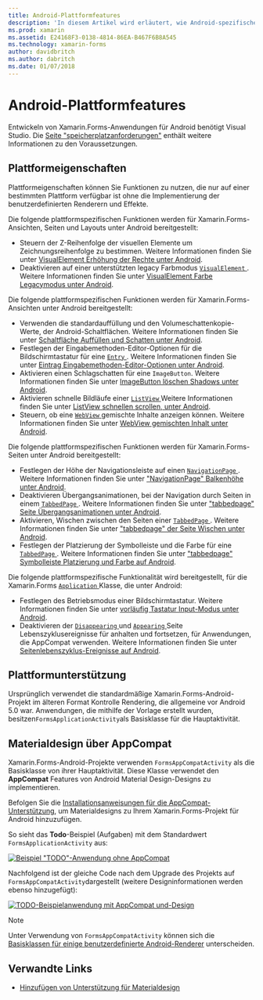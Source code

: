 ```yaml
---
title: Android-Plattformfeatures
description: 'In diesem Artikel wird erläutert, wie Android-spezifische Funktionen zu Xamarin.Forms-Anwendungen hinzufügen.'
ms.prod: xamarin
ms.assetid: E24168F3-0138-4814-86EA-B467F6B8A545
ms.technology: xamarin-forms
author: davidbritch
ms.author: dabritch
ms.date: 01/07/2018
---
```


# <a name="android-platform-features"></a>Android-Plattformfeatures

Entwickeln von Xamarin.Forms-Anwendungen für Android benötigt Visual Studio. Die [Seite "speicherplatzanforderungen"](~/get-started/requirements.md) enthält weitere Informationen zu den Voraussetzungen.

## <a name="platform-specifics"></a>Plattformeigenschaften

Plattformeigenschaften können Sie Funktionen zu nutzen, die nur auf einer bestimmten Plattform verfügbar ist ohne die Implementierung der benutzerdefinierten Renderern und Effekte.

Die folgende plattformspezifischen Funktionen werden für Xamarin.Forms-Ansichten, Seiten und Layouts unter Android bereitgestellt:

- Steuern der Z-Reihenfolge der visuellen Elemente um Zeichnungsreihenfolge zu bestimmen. Weitere Informationen finden Sie unter [VisualElement Erhöhung der Rechte unter Android](visualelement-elevation.md).
- Deaktivieren auf einer unterstützten legacy Farbmodus [ `VisualElement` ](xref:Xamarin.Forms.VisualElement). Weitere Informationen finden Sie unter [VisualElement Farbe Legacymodus unter Android](legacy-color-mode.md).

Die folgende plattformspezifischen Funktionen werden für Xamarin.Forms-Ansichten unter Android bereitgestellt:

- Verwenden die standardauffüllung und den Volumeschattenkopie-Werte, der Android-Schaltflächen. Weitere Informationen finden Sie unter [Schaltfläche Auffüllen und Schatten unter Android](button-padding-shadow.md).
- Festlegen der Eingabemethoden-Editor-Optionen für die Bildschirmtastatur für eine [ `Entry` ](xref:Xamarin.Forms.Entry). Weitere Informationen finden Sie unter [Eintrag Eingabemethoden-Editor-Optionen unter Android](entry-ime-options.md).
- Aktivieren einen Schlagschatten für eine `ImageButton`. Weitere Informationen finden Sie unter [ImageButton löschen Shadows unter Android](imagebutton-drop-shadow.md).
- Aktivieren schnelle Bildläufe einer [ `ListView` ](xref:Xamarin.Forms.ListView) Weitere Informationen finden Sie unter [ListView schnellen scrollen, unter Android](listview-fast-scrolling.md).
- Steuern, ob eine [ `WebView` ](xref:Xamarin.Forms.WebView) gemischte Inhalte anzeigen können. Weitere Informationen finden Sie unter [WebView gemischten Inhalt unter Android](webview-mixed-content.md).

Die folgende plattformspezifischen Funktionen werden für Xamarin.Forms-Seiten unter Android bereitgestellt:

- Festlegen der Höhe der Navigationsleiste auf einen [ `NavigationPage` ](xref:Xamarin.Forms.NavigationPage). Weitere Informationen finden Sie unter ["NavigationPage" Balkenhöhe unter Android](navigationpage-bar-height.md).
- Deaktivieren Übergangsanimationen, bei der Navigation durch Seiten in einem [ `TabbedPage` ](xref:Xamarin.Forms.TabbedPage). Weitere Informationen finden Sie unter ["tabbedpage" Seite Übergangsanimationen unter Android](tabbedpage-transition-animations.md).
- Aktivieren, Wischen zwischen den Seiten einer [ `TabbedPage` ](xref:Xamarin.Forms.TabbedPage). Weitere Informationen finden Sie unter ["tabbedpage" der Seite Wischen unter Android](tabbedpage-page-swiping.md).
- Festlegen der Platzierung der Symbolleiste und die Farbe für eine [ `TabbedPage` ](xref:Xamarin.Forms.TabbedPage). Weitere Informationen finden Sie unter ["tabbedpage" Symbolleiste Platzierung und Farbe auf Android](tabbedpage-toolbar-placement-color.md).

Die folgende plattformspezifische Funktionalität wird bereitgestellt, für die Xamarin.Forms [ `Application` ](xref:Xamarin.Forms.Application) Klasse, die unter Android:

- Festlegen des Betriebsmodus einer Bildschirmtastatur. Weitere Informationen finden Sie unter [vorläufig Tastatur Input-Modus unter Android](soft-keyboard-input-mode.md).
- Deaktivieren der [ `Disappearing` ](xref:Xamarin.Forms.Page.Appearing) und [ `Appearing` ](xref:Xamarin.Forms.Page.Appearing) Seite Lebenszyklusereignisse für anhalten und fortsetzen, für Anwendungen, die AppCompat verwenden. Weitere Informationen finden Sie unter [Seitenlebenszyklus-Ereignisse auf Android](page-lifecycle-events.md).

## <a name="platform-support"></a>Plattformunterstützung

Ursprünglich verwendet die standardmäßige Xamarin.Forms-Android-Projekt im älteren Format Kontrolle Rendering, die allgemeine vor Android 5.0 war. Anwendungen, die mithilfe der Vorlage erstellt wurden, besitzen`FormsApplicationActivity`als Basisklasse für die Hauptaktivität.

## <a name="material-design-via-appcompat"></a>Materialdesign über AppCompat

Xamarin.Forms-Android-Projekte verwenden `FormsAppCompatActivity` als die Basisklasse von ihrer Hauptaktivität. Diese Klasse verwendet den **AppCompat** Features von Android Material Design-Designs zu implementieren.

Befolgen Sie die [Installationsanweisungen für die AppCompat-Unterstützung](appcompat-material-design.md), um Materialdesigns zu Ihrem Xamarin.Forms-Projekt für Android hinzuzufügen.

So sieht das **Todo**-Beispiel (Aufgaben) mit dem Standardwert `FormsApplicationActivity` aus:

[![](images/before-appcompat-sml.png "Beispiel \"TODO\"-Anwendung ohne AppCompat")](images/before-appcompat.png#lightbox "Todo-Beispielanwendung ohne AppCompat")

Nachfolgend ist der gleiche Code nach dem Upgrade des Projekts auf `FormsAppCompatActivity`dargestellt (weitere Designinformationen werden ebenso hinzugefügt):

[![](images/post-appcompat-sml.png "TODO-Beispielanwendung mit AppCompat und-Design")](images/post-appcompat.png#lightbox "Todo-Beispielanwendung mit AppCompat und-Design")

> [!NOTE]
> Unter Verwendung von `FormsAppCompatActivity` können sich die [Basisklassen für einige benutzerdefinierte Android-Renderer](~/xamarin-forms/app-fundamentals/custom-renderer/renderers.md) unterscheiden.

## <a name="related-links"></a>Verwandte Links

- [Hinzufügen von Unterstützung für Materialdesign](appcompat-material-design.md)
